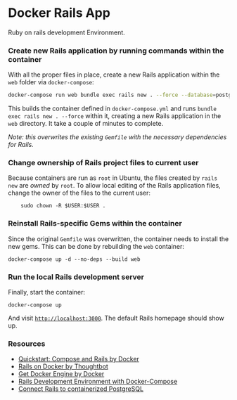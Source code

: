 # Docker Rails App

Ruby on rails development Environment.

### Create new Rails application by running commands within the container

With all the proper files in place, create a new Rails application within the `web` folder via `docker-compose`:

``` bash
docker-compose run web bundle exec rails new . --force --database=postgresql
```

This builds the container defined in `docker-compose.yml` and runs `bundle exec rails new . --force` within it, creating a new Rails application in the `web` directory. It take a couple of minutes to complete.

_Note: this overwrites the existing `Gemfile` with the necessary dependencies for Rails._

### Change ownership of Rails project files to current user

Because containers are run as `root` in Ubuntu, the files created by `rails new` are _owned_ by `root`. To allow local editing of the Rails application files, change the owner of the files to the current user:

```
	sudo chown -R $USER:$USER .
```

### Reinstall Rails-specific Gems within the container

Since the original `Gemfile` was overwritten, the container needs to install the new gems. This can be done by rebuilding the `web` container:

```
docker-compose up -d --no-deps --build web
```

### Run the local Rails development server

Finally, start the container:

```
docker-compose up
```

And visit [`http://localhost:3000`](http://localhost:3000). The default Rails homepage should show up.

### Resources

*   [Quickstart: Compose and Rails by Docker](https://docs.docker.com/compose/rails/)
*   [Rails on Docker by Thoughtbot](https://thoughtbot.com/blog/rails-on-docker)
*   [Get Docker Engine by Docker](https://docs.docker.com/install/linux/docker-ce/ubuntu/)
*   [Rails Development Environment with Docker-Compose](https://era86.github.io/2020/02/26/rails-development-environment-with-docker-compose-ubuntu-1804.html)
*   [Connect Rails to containerized PostgreSQL](https://docs.docker.com/compose/rails/)

